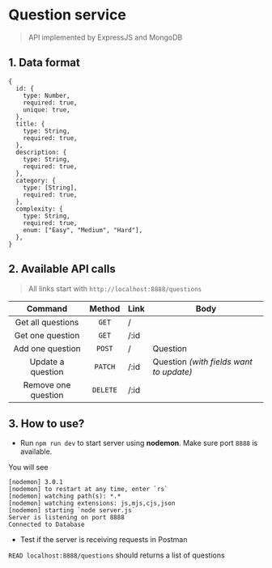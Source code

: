 # Question service

> API implemented by ExpressJS and MongoDB

## 1. Data format

```
{
  id: {
    type: Number,
    required: true,
    unique: true,
  },
  title: {
    type: String,
    required: true,
  },
  description: {
    type: String,
    required: true,
  },
  category: {
    type: [String],
    required: true,
  },
  complexity: {
    type: String,
    required: true,
    enum: ["Easy", "Medium", "Hard"],
  },
}
```

## 2. Available API calls

> All links start with `http://localhost:8888/questions`

|       Command       |  Method  | Link | Body                                    |
| :-----------------: | :------: | :--- | --------------------------------------- |
|  Get all questions  |  `GET`   | /    |                                         |
|  Get one question   |  `GET`   | /:id |                                         |
|  Add one question   |  `POST`  | /    | Question                                |
|  Update a question  | `PATCH`  | /:id | Question _(with fields want to update)_ |
| Remove one question | `DELETE` | /:id |                                         |

## 3. How to use?

- Run `npm run dev` to start server using **nodemon**. Make sure port `8888` is available.

You will see

```
[nodemon] 3.0.1
[nodemon] to restart at any time, enter `rs`
[nodemon] watching path(s): *.*
[nodemon] watching extensions: js,mjs,cjs,json
[nodemon] starting `node server.js`
Server is listening on port 8888
Connected to Database
```

- Test if the server is receiving requests in Postman

`READ localhost:8888/questions` should returns a list of questions
